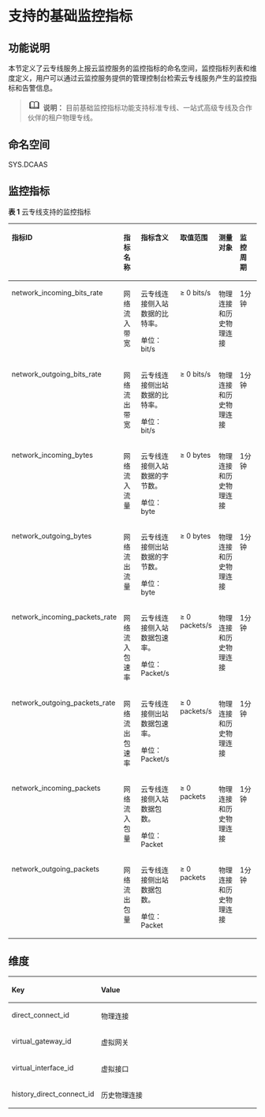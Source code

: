 # 支持的基础监控指标<a name="dc_04_0802"></a>

## 功能说明<a name="zh-cn_topic_0024607920_section45043704193247"></a>

本节定义了云专线服务上报云监控服务的监控指标的命名空间，监控指标列表和维度定义，用户可以通过云监控服务提供的管理控制台检索云专线服务产生的监控指标和告警信息。

>![](public_sys-resources/icon-note.gif) **说明：** 
>目前基础监控指标功能支持标准专线、一站式高级专线及合作伙伴的租户物理专线。

## 命名空间<a name="zh-cn_topic_0024607920_section20626347193247"></a>

SYS.DCAAS

## 监控指标<a name="zh-cn_topic_0024607920_section4222089193247"></a>

**表 1**  云专线支持的监控指标

<a name="zh-cn_topic_0024607920_table6444895193247"></a>
<table><thead align="left"><tr id="zh-cn_topic_0024607920_row17328334193247"><th class="cellrowborder" valign="top" width="17.568243175682433%" id="mcps1.2.7.1.1"><p id="zh-cn_topic_0024607920_p61417783193247"><a name="zh-cn_topic_0024607920_p61417783193247"></a><a name="zh-cn_topic_0024607920_p61417783193247"></a>指标ID</p>
</th>
<th class="cellrowborder" valign="top" width="12.288771122887711%" id="mcps1.2.7.1.2"><p id="zh-cn_topic_0024607920_p8784488193247"><a name="zh-cn_topic_0024607920_p8784488193247"></a><a name="zh-cn_topic_0024607920_p8784488193247"></a>指标名称</p>
</th>
<th class="cellrowborder" valign="top" width="21.70782921707829%" id="mcps1.2.7.1.3"><p id="zh-cn_topic_0024607920_p40454922193247"><a name="zh-cn_topic_0024607920_p40454922193247"></a><a name="zh-cn_topic_0024607920_p40454922193247"></a>指标含义</p>
</th>
<th class="cellrowborder" valign="top" width="11.068893110688933%" id="mcps1.2.7.1.4"><p id="zh-cn_topic_0024607920_p55623236193247"><a name="zh-cn_topic_0024607920_p55623236193247"></a><a name="zh-cn_topic_0024607920_p55623236193247"></a>取值范围</p>
</th>
<th class="cellrowborder" valign="top" width="19.43805619438056%" id="mcps1.2.7.1.5"><p id="zh-cn_topic_0024607920_p9188287193247"><a name="zh-cn_topic_0024607920_p9188287193247"></a><a name="zh-cn_topic_0024607920_p9188287193247"></a>测量对象</p>
</th>
<th class="cellrowborder" valign="top" width="17.928207179282072%" id="mcps1.2.7.1.6"><p id="p181159917508"><a name="p181159917508"></a><a name="p181159917508"></a>监控周期</p>
</th>
</tr>
</thead>
<tbody><tr id="zh-cn_topic_0024607920_row6053795193247"><td class="cellrowborder" valign="top" width="17.568243175682433%" headers="mcps1.2.7.1.1 "><p id="zh-cn_topic_0024607920_p20595350193247"><a name="zh-cn_topic_0024607920_p20595350193247"></a><a name="zh-cn_topic_0024607920_p20595350193247"></a>network_incoming_bits_rate</p>
</td>
<td class="cellrowborder" valign="top" width="12.288771122887711%" headers="mcps1.2.7.1.2 "><p id="zh-cn_topic_0024607920_p57610691193247"><a name="zh-cn_topic_0024607920_p57610691193247"></a><a name="zh-cn_topic_0024607920_p57610691193247"></a>网络流入带宽</p>
</td>
<td class="cellrowborder" valign="top" width="21.70782921707829%" headers="mcps1.2.7.1.3 "><p id="p124623853817"><a name="p124623853817"></a><a name="p124623853817"></a>云专线连接侧入站数据的比特率。</p>
<p id="p193991310103910"><a name="p193991310103910"></a><a name="p193991310103910"></a>单位：bit/s</p>
</td>
<td class="cellrowborder" valign="top" width="11.068893110688933%" headers="mcps1.2.7.1.4 "><p id="zh-cn_topic_0024607920_p16651850133012"><a name="zh-cn_topic_0024607920_p16651850133012"></a><a name="zh-cn_topic_0024607920_p16651850133012"></a>≥ 0 bits/s</p>
</td>
<td class="cellrowborder" valign="top" width="19.43805619438056%" headers="mcps1.2.7.1.5 "><p id="p15962894910"><a name="p15962894910"></a><a name="p15962894910"></a>物理连接和历史物理连接</p>
</td>
<td class="cellrowborder" valign="top" width="17.928207179282072%" headers="mcps1.2.7.1.6 "><p id="zh-cn_topic_0015479905_p1411911103212"><a name="zh-cn_topic_0015479905_p1411911103212"></a><a name="zh-cn_topic_0015479905_p1411911103212"></a>1分钟</p>
</td>
</tr>
<tr id="zh-cn_topic_0024607920_row14415112193247"><td class="cellrowborder" valign="top" width="17.568243175682433%" headers="mcps1.2.7.1.1 "><p id="zh-cn_topic_0024607920_p26773401193247"><a name="zh-cn_topic_0024607920_p26773401193247"></a><a name="zh-cn_topic_0024607920_p26773401193247"></a>network_outgoing_bits_rate</p>
</td>
<td class="cellrowborder" valign="top" width="12.288771122887711%" headers="mcps1.2.7.1.2 "><p id="zh-cn_topic_0024607920_p21161904193247"><a name="zh-cn_topic_0024607920_p21161904193247"></a><a name="zh-cn_topic_0024607920_p21161904193247"></a>网络流出带宽</p>
</td>
<td class="cellrowborder" valign="top" width="21.70782921707829%" headers="mcps1.2.7.1.3 "><p id="zh-cn_topic_0024607920_p36392626193247"><a name="zh-cn_topic_0024607920_p36392626193247"></a><a name="zh-cn_topic_0024607920_p36392626193247"></a>云专线连接侧出站数据的比特率。</p>
<p id="p9578185354418"><a name="p9578185354418"></a><a name="p9578185354418"></a>单位：bit/s</p>
</td>
<td class="cellrowborder" valign="top" width="11.068893110688933%" headers="mcps1.2.7.1.4 "><p id="zh-cn_topic_0024607920_p145221435131516"><a name="zh-cn_topic_0024607920_p145221435131516"></a><a name="zh-cn_topic_0024607920_p145221435131516"></a>≥ 0 bits/s</p>
</td>
<td class="cellrowborder" valign="top" width="19.43805619438056%" headers="mcps1.2.7.1.5 "><p id="p6311161911499"><a name="p6311161911499"></a><a name="p6311161911499"></a>物理连接和历史物理连接</p>
</td>
<td class="cellrowborder" valign="top" width="17.928207179282072%" headers="mcps1.2.7.1.6 "><p id="zh-cn_topic_0015479905_p1311611203217"><a name="zh-cn_topic_0015479905_p1311611203217"></a><a name="zh-cn_topic_0015479905_p1311611203217"></a>1分钟</p>
</td>
</tr>
<tr id="row176441730192910"><td class="cellrowborder" valign="top" width="17.568243175682433%" headers="mcps1.2.7.1.1 "><p id="p168131935132918"><a name="p168131935132918"></a><a name="p168131935132918"></a>network_incoming_bytes</p>
</td>
<td class="cellrowborder" valign="top" width="12.288771122887711%" headers="mcps1.2.7.1.2 "><p id="p1981512351293"><a name="p1981512351293"></a><a name="p1981512351293"></a>网络流入流量</p>
</td>
<td class="cellrowborder" valign="top" width="21.70782921707829%" headers="mcps1.2.7.1.3 "><p id="p8483191441612"><a name="p8483191441612"></a><a name="p8483191441612"></a>云专线连接侧入站数据的字节数。</p>
<p id="p284817212453"><a name="p284817212453"></a><a name="p284817212453"></a>单位：byte</p>
</td>
<td class="cellrowborder" valign="top" width="11.068893110688933%" headers="mcps1.2.7.1.4 "><p id="p28171735182918"><a name="p28171735182918"></a><a name="p28171735182918"></a>≥ 0 bytes</p>
</td>
<td class="cellrowborder" valign="top" width="19.43805619438056%" headers="mcps1.2.7.1.5 "><p id="p86711248144712"><a name="p86711248144712"></a><a name="p86711248144712"></a>物理连接和历史物理连接</p>
</td>
<td class="cellrowborder" valign="top" width="17.928207179282072%" headers="mcps1.2.7.1.6 "><p id="zh-cn_topic_0015479905_p201101113328"><a name="zh-cn_topic_0015479905_p201101113328"></a><a name="zh-cn_topic_0015479905_p201101113328"></a>1分钟</p>
</td>
</tr>
<tr id="row1757363418295"><td class="cellrowborder" valign="top" width="17.568243175682433%" headers="mcps1.2.7.1.1 "><p id="p9824635142912"><a name="p9824635142912"></a><a name="p9824635142912"></a>network_outgoing_bytes</p>
</td>
<td class="cellrowborder" valign="top" width="12.288771122887711%" headers="mcps1.2.7.1.2 "><p id="p19826935192917"><a name="p19826935192917"></a><a name="p19826935192917"></a>网络流出流量</p>
</td>
<td class="cellrowborder" valign="top" width="21.70782921707829%" headers="mcps1.2.7.1.3 "><p id="p1143816191415"><a name="p1143816191415"></a><a name="p1143816191415"></a>云专线连接侧出站数据的字节数。</p>
<p id="p0814115174513"><a name="p0814115174513"></a><a name="p0814115174513"></a>单位：byte</p>
</td>
<td class="cellrowborder" valign="top" width="11.068893110688933%" headers="mcps1.2.7.1.4 "><p id="p2829935112910"><a name="p2829935112910"></a><a name="p2829935112910"></a>≥ 0 bytes</p>
</td>
<td class="cellrowborder" valign="top" width="19.43805619438056%" headers="mcps1.2.7.1.5 "><p id="p43023362495"><a name="p43023362495"></a><a name="p43023362495"></a>物理连接和历史物理连接</p>
</td>
<td class="cellrowborder" valign="top" width="17.928207179282072%" headers="mcps1.2.7.1.6 "><p id="zh-cn_topic_0015479905_p13119111326"><a name="zh-cn_topic_0015479905_p13119111326"></a><a name="zh-cn_topic_0015479905_p13119111326"></a>1分钟</p>
</td>
</tr>
<tr id="zh-cn_topic_0024607920_row173875718321"><td class="cellrowborder" valign="top" width="17.568243175682433%" headers="mcps1.2.7.1.1 "><p id="p2387172712366"><a name="p2387172712366"></a><a name="p2387172712366"></a>network_incoming_packets_rate</p>
</td>
<td class="cellrowborder" valign="top" width="12.288771122887711%" headers="mcps1.2.7.1.2 "><p id="zh-cn_topic_0024607920_p7133182333"><a name="zh-cn_topic_0024607920_p7133182333"></a><a name="zh-cn_topic_0024607920_p7133182333"></a>网络流入包速率</p>
</td>
<td class="cellrowborder" valign="top" width="21.70782921707829%" headers="mcps1.2.7.1.3 "><p id="p179215408321"><a name="p179215408321"></a><a name="p179215408321"></a>云专线连接侧入站数据包速率。</p>
<p id="p287671734511"><a name="p287671734511"></a><a name="p287671734511"></a>单位：Packet/s</p>
</td>
<td class="cellrowborder" valign="top" width="11.068893110688933%" headers="mcps1.2.7.1.4 "><p id="p1311615193313"><a name="p1311615193313"></a><a name="p1311615193313"></a>≥ 0 packets/s</p>
</td>
<td class="cellrowborder" valign="top" width="19.43805619438056%" headers="mcps1.2.7.1.5 "><p id="p4305636154920"><a name="p4305636154920"></a><a name="p4305636154920"></a>物理连接和历史物理连接</p>
</td>
<td class="cellrowborder" valign="top" width="17.928207179282072%" headers="mcps1.2.7.1.6 "><p id="zh-cn_topic_0015479905_p4181119327"><a name="zh-cn_topic_0015479905_p4181119327"></a><a name="zh-cn_topic_0015479905_p4181119327"></a>1分钟</p>
</td>
</tr>
<tr id="zh-cn_topic_0024607920_row2515145493216"><td class="cellrowborder" valign="top" width="17.568243175682433%" headers="mcps1.2.7.1.1 "><p id="p1175333813610"><a name="p1175333813610"></a><a name="p1175333813610"></a>network_outgoing_packets_rate</p>
</td>
<td class="cellrowborder" valign="top" width="12.288771122887711%" headers="mcps1.2.7.1.2 "><p id="zh-cn_topic_0024607920_p18143178133311"><a name="zh-cn_topic_0024607920_p18143178133311"></a><a name="zh-cn_topic_0024607920_p18143178133311"></a>网络流出包速率</p>
</td>
<td class="cellrowborder" valign="top" width="21.70782921707829%" headers="mcps1.2.7.1.3 "><p id="p14794440113211"><a name="p14794440113211"></a><a name="p14794440113211"></a>云专线连接侧出站数据包速率。</p>
<p id="p84430340456"><a name="p84430340456"></a><a name="p84430340456"></a>单位：Packet/s</p>
</td>
<td class="cellrowborder" valign="top" width="11.068893110688933%" headers="mcps1.2.7.1.4 "><p id="p1611819153314"><a name="p1611819153314"></a><a name="p1611819153314"></a>≥ 0 packets/s</p>
</td>
<td class="cellrowborder" valign="top" width="19.43805619438056%" headers="mcps1.2.7.1.5 "><p id="p18307536124916"><a name="p18307536124916"></a><a name="p18307536124916"></a>物理连接和历史物理连接</p>
</td>
<td class="cellrowborder" valign="top" width="17.928207179282072%" headers="mcps1.2.7.1.6 "><p id="zh-cn_topic_0015479905_p5161183213"><a name="zh-cn_topic_0015479905_p5161183213"></a><a name="zh-cn_topic_0015479905_p5161183213"></a>1分钟</p>
</td>
</tr>
<tr id="row79444328013"><td class="cellrowborder" valign="top" width="17.568243175682433%" headers="mcps1.2.7.1.1 "><p id="p131111534104"><a name="p131111534104"></a><a name="p131111534104"></a>network_incoming_packets</p>
</td>
<td class="cellrowborder" valign="top" width="12.288771122887711%" headers="mcps1.2.7.1.2 "><p id="p1511110341407"><a name="p1511110341407"></a><a name="p1511110341407"></a>网络流入包量</p>
</td>
<td class="cellrowborder" valign="top" width="21.70782921707829%" headers="mcps1.2.7.1.3 "><p id="p10373152123811"><a name="p10373152123811"></a><a name="p10373152123811"></a>云专线连接侧入站数据包数。</p>
<p id="p19194217457"><a name="p19194217457"></a><a name="p19194217457"></a>单位：Packet</p>
</td>
<td class="cellrowborder" valign="top" width="11.068893110688933%" headers="mcps1.2.7.1.4 "><p id="p1811518341018"><a name="p1811518341018"></a><a name="p1811518341018"></a>≥ 0 packets</p>
</td>
<td class="cellrowborder" valign="top" width="19.43805619438056%" headers="mcps1.2.7.1.5 "><p id="p35971538164914"><a name="p35971538164914"></a><a name="p35971538164914"></a>物理连接和历史物理连接</p>
</td>
<td class="cellrowborder" valign="top" width="17.928207179282072%" headers="mcps1.2.7.1.6 "><p id="zh-cn_topic_0015479905_p411511153212"><a name="zh-cn_topic_0015479905_p411511153212"></a><a name="zh-cn_topic_0015479905_p411511153212"></a>1分钟</p>
</td>
</tr>
<tr id="zh-cn_topic_0024607920_row18129103813112"><td class="cellrowborder" valign="top" width="17.568243175682433%" headers="mcps1.2.7.1.1 "><p id="p1864311453717"><a name="p1864311453717"></a><a name="p1864311453717"></a>network_outgoing_packets</p>
</td>
<td class="cellrowborder" valign="top" width="12.288771122887711%" headers="mcps1.2.7.1.2 "><p id="zh-cn_topic_0024607920_p28081950183116"><a name="zh-cn_topic_0024607920_p28081950183116"></a><a name="zh-cn_topic_0024607920_p28081950183116"></a>网络流出包量</p>
</td>
<td class="cellrowborder" valign="top" width="21.70782921707829%" headers="mcps1.2.7.1.3 "><p id="zh-cn_topic_0024607920_p8808850153114"><a name="zh-cn_topic_0024607920_p8808850153114"></a><a name="zh-cn_topic_0024607920_p8808850153114"></a>云专线连接侧出站数据包数。</p>
<p id="p122845445459"><a name="p122845445459"></a><a name="p122845445459"></a>单位：Packet</p>
</td>
<td class="cellrowborder" valign="top" width="11.068893110688933%" headers="mcps1.2.7.1.4 "><p id="zh-cn_topic_0024607920_p12810350193119"><a name="zh-cn_topic_0024607920_p12810350193119"></a><a name="zh-cn_topic_0024607920_p12810350193119"></a>≥ 0 packets</p>
</td>
<td class="cellrowborder" valign="top" width="19.43805619438056%" headers="mcps1.2.7.1.5 "><p id="p1159903894919"><a name="p1159903894919"></a><a name="p1159903894919"></a>物理连接和历史物理连接</p>
</td>
<td class="cellrowborder" valign="top" width="17.928207179282072%" headers="mcps1.2.7.1.6 "><p id="p117611185415"><a name="p117611185415"></a><a name="p117611185415"></a>1分钟</p>
</td>
</tr>
</tbody>
</table>

## 维度<a name="zh-cn_topic_0024607920_section27751125193247"></a>

<a name="zh-cn_topic_0024607920_table30802540193247"></a>
<table><thead align="left"><tr id="zh-cn_topic_0024607920_row7692483193247"><th class="cellrowborder" valign="top" width="28.000000000000004%" id="mcps1.1.3.1.1"><p id="zh-cn_topic_0024607920_p19111369193247"><a name="zh-cn_topic_0024607920_p19111369193247"></a><a name="zh-cn_topic_0024607920_p19111369193247"></a>Key</p>
</th>
<th class="cellrowborder" valign="top" width="72%" id="mcps1.1.3.1.2"><p id="zh-cn_topic_0024607920_p4517093193247"><a name="zh-cn_topic_0024607920_p4517093193247"></a><a name="zh-cn_topic_0024607920_p4517093193247"></a>Value</p>
</th>
</tr>
</thead>
<tbody><tr id="zh-cn_topic_0024607920_row30340220193247"><td class="cellrowborder" valign="top" width="28.000000000000004%" headers="mcps1.1.3.1.1 "><p id="zh-cn_topic_0024607920_p41638776193247"><a name="zh-cn_topic_0024607920_p41638776193247"></a><a name="zh-cn_topic_0024607920_p41638776193247"></a>direct_connect_id</p>
</td>
<td class="cellrowborder" valign="top" width="72%" headers="mcps1.1.3.1.2 "><p id="zh-cn_topic_0024607920_p17297729193247"><a name="zh-cn_topic_0024607920_p17297729193247"></a><a name="zh-cn_topic_0024607920_p17297729193247"></a>物理连接</p>
</td>
</tr>
<tr id="row9285191922410"><td class="cellrowborder" valign="top" width="28.000000000000004%" headers="mcps1.1.3.1.1 "><p id="p1828641992412"><a name="p1828641992412"></a><a name="p1828641992412"></a>virtual_gateway_id</p>
</td>
<td class="cellrowborder" valign="top" width="72%" headers="mcps1.1.3.1.2 "><p id="p928661911248"><a name="p928661911248"></a><a name="p928661911248"></a>虚拟网关</p>
</td>
</tr>
<tr id="row1092317557465"><td class="cellrowborder" valign="top" width="28.000000000000004%" headers="mcps1.1.3.1.1 "><p id="p529414117341"><a name="p529414117341"></a><a name="p529414117341"></a>virtual_interface_id</p>
</td>
<td class="cellrowborder" valign="top" width="72%" headers="mcps1.1.3.1.2 "><p id="p102924111349"><a name="p102924111349"></a><a name="p102924111349"></a>虚拟接口</p>
</td>
</tr>
<tr id="row315917416343"><td class="cellrowborder" valign="top" width="28.000000000000004%" headers="mcps1.1.3.1.1 "><p id="p11159184173415"><a name="p11159184173415"></a><a name="p11159184173415"></a>history_direct_connect_id</p>
</td>
<td class="cellrowborder" valign="top" width="72%" headers="mcps1.1.3.1.2 "><p id="p12160345347"><a name="p12160345347"></a><a name="p12160345347"></a>历史物理连接</p>
</td>
</tr>
</tbody>
</table>

